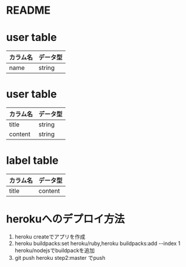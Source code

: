 # README

# user table

|カラム名|データ型|
| ----- | ------ |
|name|string|

# user table

|カラム名|データ型|
| ----- | ------ |
|title|string|
|content|string|

# label table

|カラム名|データ型|
| ----- | ------ |
|title|content|

# herokuへのデプロイ方法
1. heroku createでアプリを作成
2. heroku buildpacks:set heroku/ruby,heroku buildpacks:add --index 1 heroku/nodejsでbuildpackを追加
3. git push heroku step2:master でpush